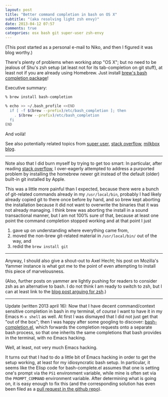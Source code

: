 ```yaml
---
layout: post
title: "Better command completion in bash on OS X"
subtitle: "(aka resolving light zsh envy)"
date: 2013-04-12 07:57
comments: true
categories: osx bash git super-user zsh-envy
---
```


(This post started as a personal e-mail to Niko, and then I figured it
was blog worthy.)

There's plenty of problems when working atop "OS X";
but no need to be jealous of Shu's zsh setup
(at least not for its tab-completion on git stuff),
at least not if you are already using Homebrew.
Just install
[brew's bash completion package][4]!

<!-- more -->

Executive summary: 

```bash
% brew install bash-completion

% echo >> ~/.bash_profile <<END
  if [ -f $(brew --prefix)/etc/bash_completion ]; then
    . $(brew --prefix)/etc/bash_completion
  fi
END
```

And voilà!

See also potentially related topics from [super user][1], [stack overflow][2], [milkbox blog][3].

----

Note also that I did burn myself by trying to get too smart: In
particular, after reading [stack overflow][2], I over-eagerly
attempted to address a purported problem by installing the homebrew
newer git instead of the default (older) built-in git installed by
Apple.

This was a little more painful than I expected, because there were a
bunch of git-related commands already in my `/usr/local/bin`, probably
I had likely already copied git to there once before by hand, and so
brew kept aborting the installation because it did not want to
overwrite the binaries that it was not already managing.  I think brew
was aborting the install in a sound transactional manner, but I am not
100% sure of that, because at least one point the command completion
stopped working and at that point I just

  1. gave up on understanding where everything came from,
  2. moved the non-brew git-related material
in `/usr/local/bin/` out of the way, and
  3. redid the `brew install git`

----

Anyway, I should also give a shout-out to Axel Hecht; his post
on Mozilla's Yammer instance is what got me to the point of even
attempting to install this piece of marvelousness.

(Also, further posts on yammer are lightly pushing for readers to consider
zsh as an alternative to bash.  I do not think I am ready to switch to zsh,
but I can at least link to the [blog post arguing for zsh][5].)

----

Update (written 2013 april 16): Now that I have decent command/context
sensitive completion in bash in my terminal, of *course* I
want to have it in my Emacs `M-x shell` as well.  At first I
was dismayed that I did not just get that "out of the box";
then I was happy after some googling to discover:
[bash-completion.el][6], which forwards the completion
requests onto a separate bash process, so that one inherits
the same completions that bash provides in the terminal,
with no Emacs hacking.

Well, at least, not very much Emacs hacking.

It turns out that I had to do a little bit of Emacs hacking
in order to get the setup working, at least for my idiosyncratic
bash setup.  In particular, it seems like the Elisp code
for bash-complete.el assumes that one is setting one's
prompt via the `PS1` environment variable, while mine is often
set via the `PROMPT_COMMAND` environment variable.
After determining what is going on, it is easy enough to fix this (and
the corresponding solution has even been filed as a [pull request in
the github repo][7]).

 [1]: http://superuser.com/questions/288438/bash-completion-for-commands-in-mac-os

 [2]: http://stackoverflow.com/questions/14970728/homebrews-git-not-using-completion

 [3]: http://milkbox.net/note/brace-completion-in-snow-leopard-upgrading-bash/

 [4]: http://blog.jeffterrace.com/2012/09/bash-completion-for-mac-os-x.html

 [5]: http://friedcpu.wordpress.com/2007/07/24/zsh-the-last-shell-youll-ever-need/

 [6]: https://github.com/szermatt/emacs-bash-completion

 [7]: https://github.com/szermatt/emacs-bash-completion/pull/2
